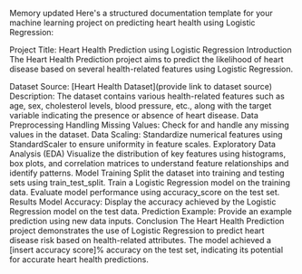 
Memory updated
Here's a structured documentation template for your machine learning project on predicting heart health using Logistic Regression:

Project Title: Heart Health Prediction using Logistic Regression
Introduction
The Heart Health Prediction project aims to predict the likelihood of heart disease based on several health-related features using Logistic Regression.

Dataset
Source: [Heart Health Dataset](provide link to dataset source)
Description: The dataset contains various health-related features such as age, sex, cholesterol levels, blood pressure, etc., along with the target variable indicating the presence or absence of heart disease.
Data Preprocessing
Handling Missing Values: Check for and handle any missing values in the dataset.
Data Scaling: Standardize numerical features using StandardScaler to ensure uniformity in feature scales.
Exploratory Data Analysis (EDA)
Visualize the distribution of key features using histograms, box plots, and correlation matrices to understand feature relationships and identify patterns.
Model Training
Split the dataset into training and testing sets using train_test_split.
Train a Logistic Regression model on the training data.
Evaluate model performance using accuracy_score on the test set.
Results
Model Accuracy: Display the accuracy achieved by the Logistic Regression model on the test data.
Prediction Example: Provide an example prediction using new data inputs.
Conclusion
The Heart Health Prediction project demonstrates the use of Logistic Regression to predict heart disease risk based on health-related attributes. The model achieved a [insert accuracy score]% accuracy on the test set, indicating its potential for accurate heart health predictions.
